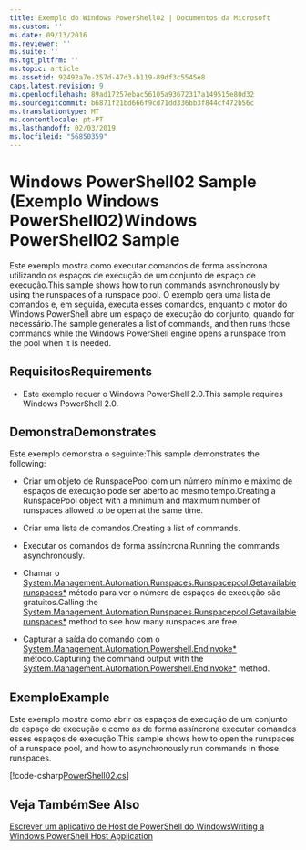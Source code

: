 ```yaml
---
title: Exemplo do Windows PowerShell02 | Documentos da Microsoft
ms.custom: ''
ms.date: 09/13/2016
ms.reviewer: ''
ms.suite: ''
ms.tgt_pltfrm: ''
ms.topic: article
ms.assetid: 92492a7e-257d-47d3-b119-89df3c5545e8
caps.latest.revision: 9
ms.openlocfilehash: 89ad17257ebac56105a93672317a149515e80d32
ms.sourcegitcommit: b6871f21bd666f9cd71dd336bb3f844cf472b56c
ms.translationtype: MT
ms.contentlocale: pt-PT
ms.lasthandoff: 02/03/2019
ms.locfileid: "56850359"
---
```

# <a name="windows-powershell02-sample"></a><span data-ttu-id="b023a-102">Windows PowerShell02 Sample (Exemplo Windows PowerShell02)</span><span class="sxs-lookup"><span data-stu-id="b023a-102">Windows PowerShell02 Sample</span></span>

<span data-ttu-id="b023a-103">Este exemplo mostra como executar comandos de forma assíncrona utilizando os espaços de execução de um conjunto de espaço de execução.</span><span class="sxs-lookup"><span data-stu-id="b023a-103">This sample shows how to run commands asynchronously by using the runspaces of a runspace pool.</span></span> <span data-ttu-id="b023a-104">O exemplo gera uma lista de comandos e, em seguida, executa esses comandos, enquanto o motor do Windows PowerShell abre um espaço de execução do conjunto, quando for necessário.</span><span class="sxs-lookup"><span data-stu-id="b023a-104">The sample generates a list of commands, and then runs those commands while the Windows PowerShell engine opens a runspace from the pool when it is needed.</span></span>

## <a name="requirements"></a><span data-ttu-id="b023a-105">Requisitos</span><span class="sxs-lookup"><span data-stu-id="b023a-105">Requirements</span></span>

- <span data-ttu-id="b023a-106">Este exemplo requer o Windows PowerShell 2.0.</span><span class="sxs-lookup"><span data-stu-id="b023a-106">This sample requires Windows PowerShell 2.0.</span></span>

## <a name="demonstrates"></a><span data-ttu-id="b023a-107">Demonstra</span><span class="sxs-lookup"><span data-stu-id="b023a-107">Demonstrates</span></span>

<span data-ttu-id="b023a-108">Este exemplo demonstra o seguinte:</span><span class="sxs-lookup"><span data-stu-id="b023a-108">This sample demonstrates the following:</span></span>

- <span data-ttu-id="b023a-109">Criar um objeto de RunspacePool com um número mínimo e máximo de espaços de execução pode ser aberto ao mesmo tempo.</span><span class="sxs-lookup"><span data-stu-id="b023a-109">Creating a RunspacePool object with a minimum and maximum number of runspaces allowed to be open at the same time.</span></span>

- <span data-ttu-id="b023a-110">Criar uma lista de comandos.</span><span class="sxs-lookup"><span data-stu-id="b023a-110">Creating a list of commands.</span></span>

- <span data-ttu-id="b023a-111">Executar os comandos de forma assíncrona.</span><span class="sxs-lookup"><span data-stu-id="b023a-111">Running the commands asynchronously.</span></span>

- <span data-ttu-id="b023a-112">Chamar o [System.Management.Automation.Runspaces.Runspacepool.Getavailablerunspaces\*](/dotnet/api/System.Management.Automation.Runspaces.RunspacePool.GetAvailableRunspaces) método para ver o número de espaços de execução são gratuitos.</span><span class="sxs-lookup"><span data-stu-id="b023a-112">Calling the [System.Management.Automation.Runspaces.Runspacepool.Getavailablerunspaces\*](/dotnet/api/System.Management.Automation.Runspaces.RunspacePool.GetAvailableRunspaces) method to see how many runspaces are free.</span></span>

- <span data-ttu-id="b023a-113">Capturar a saída do comando com o [System.Management.Automation.Powershell.Endinvoke\*](/dotnet/api/System.Management.Automation.PowerShell.EndInvoke) método.</span><span class="sxs-lookup"><span data-stu-id="b023a-113">Capturing the command output with the [System.Management.Automation.Powershell.Endinvoke\*](/dotnet/api/System.Management.Automation.PowerShell.EndInvoke) method.</span></span>

## <a name="example"></a><span data-ttu-id="b023a-114">Exemplo</span><span class="sxs-lookup"><span data-stu-id="b023a-114">Example</span></span>

<span data-ttu-id="b023a-115">Este exemplo mostra como abrir os espaços de execução de um conjunto de espaço de execução e como as de forma assíncrona executar comandos esses espaços de execução.</span><span class="sxs-lookup"><span data-stu-id="b023a-115">This sample shows how to open the runspaces of a runspace pool, and how to asynchronously run commands in those runspaces.</span></span>

[!code-csharp[PowerShell02.cs](../../powershell-sdk-samples/SDK-2.0/csharp/PowerShell02/PowerShell02.cs#L11-L96 "PowerShell02.cs")]

## <a name="see-also"></a><span data-ttu-id="b023a-116">Veja Também</span><span class="sxs-lookup"><span data-stu-id="b023a-116">See Also</span></span>

[<span data-ttu-id="b023a-117">Escrever um aplicativo de Host de PowerShell do Windows</span><span class="sxs-lookup"><span data-stu-id="b023a-117">Writing a Windows PowerShell Host Application</span></span>](./writing-a-windows-powershell-host-application.md)